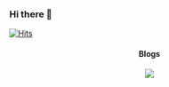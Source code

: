 ### Hi there 👋

[![Hits](https://hits.seeyoufarm.com/api/count/incr/badge.svg?url=https%3A%2F%2Fgithub.com%2Fsuyong-park&count_bg=%2379C83D&title_bg=%23555555&icon=github.svg&icon_color=%23E7E7E7&title=visitor&edge_flat=false)](https://hits.seeyoufarm.com)

<div align="center">
  <h4>Blogs</h4>
  <a href="https://velog.io/@spdlqjfire"><img src="https://img.shields.io/badge/velog-20C997?style=for-the-badge&logo=Velog&logoColor=black"></a>
</div>
